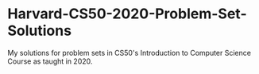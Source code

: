 # Harvard-CS50-2020-Problem-Set-Solutions
My solutions for problem sets in CS50's Introduction to Computer Science Course as taught in 2020.
